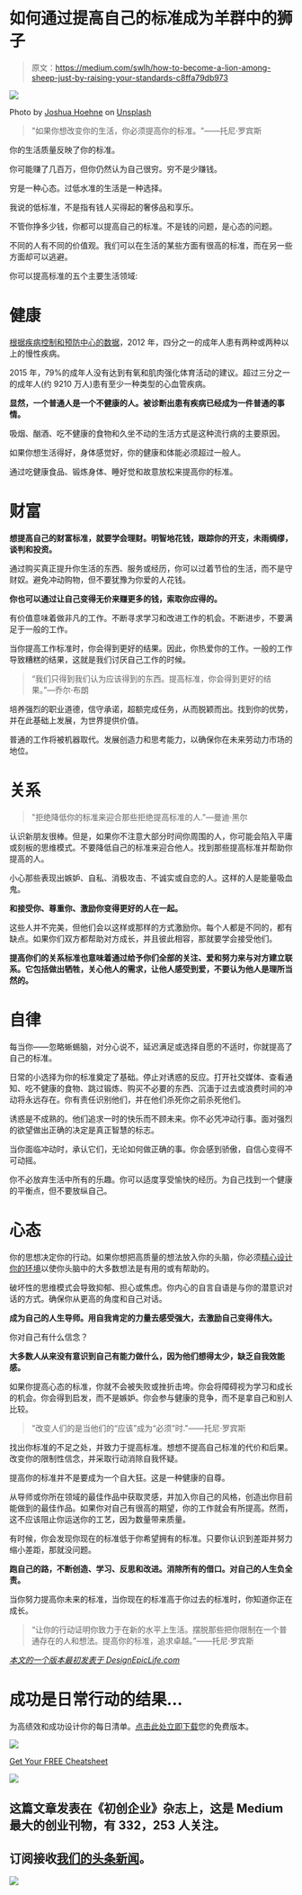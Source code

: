 # 如何通过提高自己的标准成为羊群中的狮子

> 原文：<https://medium.com/swlh/how-to-become-a-lion-among-sheep-just-by-raising-your-standards-c8ffa79db973>

![](img/e1352bdaddbe3b35e0ff222fecf62732.png)

Photo by [Joshua Hoehne](https://unsplash.com/@mrthetrain?utm_source=medium&utm_medium=referral) on [Unsplash](https://unsplash.com?utm_source=medium&utm_medium=referral)

> "如果你想改变你的生活，你必须提高你的标准。"——托尼·罗宾斯

你的生活质量反映了你的标准。

你可能赚了几百万，但你仍然认为自己很穷。穷不是少赚钱。

穷是一种心态。过低水准的生活是一种选择。

我说的低标准，不是指有钱人买得起的奢侈品和享乐。

不管你挣多少钱，你都可以提高自己的标准。不是钱的问题，是心态的问题。

不同的人有不同的价值观。我们可以在生活的某些方面有很高的标准，而在另一些方面却可以逃避。

你可以提高标准的五个主要生活领域:

# 健康

[根据疾病控制和预防中心的数据](https://www.cdc.gov/chronicdisease/overview/index.htm)，2012 年，四分之一的成年人患有两种或两种以上的慢性疾病。

2015 年，79%的成年人没有达到有氧和肌肉强化体育活动的建议。超过三分之一的成年人(约 9210 万人)患有至少一种类型的心血管疾病。

**显然，一个普通人是一个不健康的人。被诊断出患有疾病已经成为一件普通的事情。**

吸烟、酗酒、吃不健康的食物和久坐不动的生活方式是这种流行病的主要原因。

如果你想生活得好，身体感觉好，你的健康和体能必须超过一般人。

通过吃健康食品、锻炼身体、睡好觉和故意放松来提高你的标准。

# 财富

**想提高自己的财富标准，就要学会理财。明智地花钱，跟踪你的开支，未雨绸缪，谈判和投资。**

通过购买真正提升你生活的东西、服务或经历，你可以过着节俭的生活，而不是守财奴。避免冲动购物，但不要犹豫为你爱的人花钱。

**你也可以通过让自己变得无价来赚更多的钱，索取你应得的。**

有价值意味着做非凡的工作。不断寻求学习和改进工作的机会。不断进步，不要满足于一般的工作。

当你提高工作标准时，你会得到更好的结果。因此，你热爱你的工作。一般的工作导致糟糕的结果，这就是我们讨厌自己工作的时候。

> “我们只得到我们认为应该得到的东西。提高标准，你会得到更好的结果。”—乔尔·布朗

培养强烈的职业道德，信守承诺，超额完成任务，从而脱颖而出。找到你的优势，并在此基础上发展，为世界提供价值。

普通的工作将被机器取代。发展创造力和思考能力，以确保你在未来劳动力市场的地位。

# 关系

> "拒绝降低你的标准来迎合那些拒绝提高标准的人."—曼迪·黑尔

认识新朋友很棒。但是，如果你不注意大部分时间你周围的人，你可能会陷入平庸或刻板的思维模式。不要降低自己的标准来迎合他人。找到那些提高标准并帮助你提高的人。

小心那些表现出嫉妒、自私、消极攻击、不诚实或自恋的人。这样的人是能量吸血鬼。

**和接受你、尊重你、激励你变得更好的人在一起。**

这些人并不完美，但他们会以这样或那样的方式激励你。每个人都是不同的，都有缺点。如果你们双方都帮助对方成长，并且彼此相容，那就要学会接受他们。

**提高你们的关系标准也意味着通过给予你们全部的关注、爱和努力来与对方建立联系。它包括做出牺牲，关心他人的需求，让他人感受到爱，不要认为他人是理所当然的。**

# 自律

每当你——忽略蜥蜴脑，对分心说不，延迟满足或选择自愿的不适时，你就提高了自己的标准。

日常的小选择为你的标准奠定了基础。停止对诱惑的反应。打开社交媒体、查看通知、吃不健康的食物、跳过锻炼、购买不必要的东西、沉湎于过去或浪费时间的冲动将永远存在。你有责任识别他们，并在他们杀死你之前杀死他们。

诱惑是不成熟的。他们追求一时的快乐而不顾未来。你不必凭冲动行事。面对强烈的欲望做出正确的决定是真正智慧的标志。

当你面临冲动时，承认它们，无论如何做正确的事。你会感到骄傲，自信心变得不可动摇。

你不必放弃生活中所有的乐趣。你可以适度享受愉快的经历。为自己找到一个健康的平衡点，但不要放纵自己。

# 心态

你的思想决定你的行动。如果你想把高质量的想法放入你的头脑，你必须[精心设计你的环境](/the-mission/protect-your-big-life-vision-from-the-drama-of-life-by-using-these-3-shields-7d37923474d1)以使你头脑中的大多数想法是有用的或有帮助的。

破坏性的思维模式会导致抑郁、担心或焦虑。你内心的自言自语是与你的潜意识对话的方式。确保你从更高的角度和自己对话。

**成为自己的人生导师。用自我肯定的力量去感受强大，去激励自己变得伟大。**

你对自己有什么信念？

**大多数人从来没有意识到自己有能力做什么，因为他们想得太少，缺乏自我效能感。**

如果你提高心态的标准，你就不会被失败或挫折击垮。你会将障碍视为学习和成长的机会。你会得到启发，而不是嫉妒。你会参与健康的竞争，而不是拿自己和别人比较。

> "改变人们的是当他们的“应该”成为“必须”时."——托尼·罗宾斯

找出你标准的不足之处，并致力于提高标准。想想不提高自己标准的代价和后果。改变你的限制性信念，并采取行动消除自我怀疑。

提高你的标准并不是要成为一个自大狂。这是一种健康的自尊。

从导师或你所在领域的最佳作品中获取灵感，并加入你自己的风格，创造出你目前能做到的最佳作品。如果你对自己有很高的期望，你的工作就会有所提高。然而，这不应该阻止你运送你的工艺，因为数量带来质量。

有时候，你会发现你现在的标准低于你希望拥有的标准。只要你认识到差距并努力缩小差距，那就没问题。

**跑自己的路，不断创造、学习、反思和改进。消除所有的借口。对自己的人生负全责。**

当你努力提高你未来的标准，当你现在的标准高于你过去的标准时，你知道你正在成长。

> “让你的行动证明你致力于在新的水平上生活。摆脱那些把你限制在一个普通存在的人和想法。提高你的标准，追求卓越。”——托尼·罗宾斯

[*本文的一个版本最初发表于 DesignEpicLife.com*](https://designepiclife.com/raise-your-standards/)

# 成功是日常行动的结果…

为高绩效和成功设计你的每日清单。[点击此处立即下载](http://bit.ly/daily-success-list)您的免费版本。

![](img/4ca9d6aa2b8e5c747413b6adad536f74.png)

[Get Your FREE Cheatsheet](http://bit.ly/daily-success-list)

[![](img/308a8d84fb9b2fab43d66c117fcc4bb4.png)](https://medium.com/swlh)

## 这篇文章发表在《初创企业》杂志上，这是 Medium 最大的创业刊物，有 332，253 人关注。

## 订阅接收[我们的头条新闻](http://growthsupply.com/the-startup-newsletter/)。

[![](img/b0164736ea17a63403e660de5dedf91a.png)](https://medium.com/swlh)